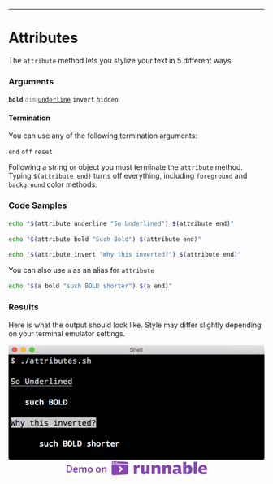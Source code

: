 <hr>
<a name="Attributes"></a>

# Attributes

The `attribute` method lets you stylize your text in 5 different ways.

### Arguments

<code><span style="font-weight: bold">bold</span></code>
<code><span style="color: gray">dim</span></code>
<code><span style="text-decoration: underline">underline</span></code>
<code><span style="color: black; background-color: white">invert</span></code>
`hidden`

#### Termination

You can use any of the following termination arguments:

`end` `off` `reset`

Following a string or object you must terminate the `attribute` method.
Typing `$(attribute end)` turns off everything, including `foreground` and `background` color methods.

### Code Samples

```bash
echo "$(attribute underline "So Underlined") $(attribute end)"
```

```bash
echo "$(attribute bold "Such Bold") $(attribute end)"
```

```bash
echo "$(attribute invert "Why this inverted?") $(attribute end)"
```

You can also use `a` as an alias for `attribute`

```bash
echo "$(a bold "such BOLD shorter") $(a end)"
```

### Results
Here is what the output should look like. Style may differ slightly depending on your terminal emulator settings.

<center>
<img src="../public/images/attributes-demo.png">
</center>
<center><a href="http://code.runnable.com/ViG-mVKrgKR0rUIS/shml-attributes-for-shell-bash-bold-underline-and-invert" target="_blank"><img src="../public/images/demo-on-runnable.png" border="0"></a></center>
